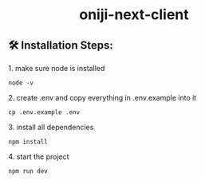 <h1 align="center" id="title">oniji-next-client</h1>

<h2>🛠️ Installation Steps:</h2>

<p>1. make sure node is installed</p>

```
node -v
```

<p>2. create .env and copy everything in .env.example into it</p>

```
cp .env.example .env
```

<p>3. install all dependencies</p>

```
npm install
```

<p>4. start the project</p>

```
npm run dev
```
